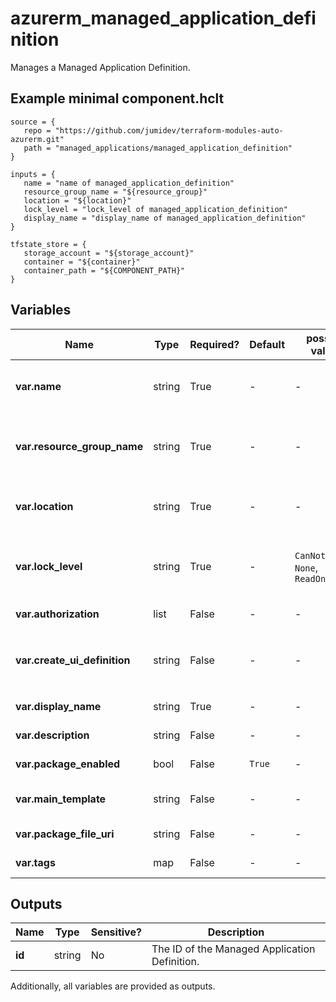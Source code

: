 # azurerm_managed_application_definition

Manages a Managed Application Definition.

## Example minimal component.hclt

```hcl
source = {
   repo = "https://github.com/jumidev/terraform-modules-auto-azurerm.git" 
   path = "managed_applications/managed_application_definition" 
}

inputs = {
   name = "name of managed_application_definition" 
   resource_group_name = "${resource_group}" 
   location = "${location}" 
   lock_level = "lock_level of managed_application_definition" 
   display_name = "display_name of managed_application_definition" 
}

tfstate_store = {
   storage_account = "${storage_account}" 
   container = "${container}" 
   container_path = "${COMPONENT_PATH}" 
}

```

## Variables

| Name | Type | Required? |  Default  |  possible values |  Description |
| ---- | ---- | --------- |  ----------- | ----------- | ----------- |
| **var.name** | string | True | -  |  -  |  Specifies the name of the Managed Application Definition. Changing this forces a new resource to be created. | 
| **var.resource_group_name** | string | True | -  |  -  |  The name of the Resource Group where the Managed Application Definition should exist. Changing this forces a new resource to be created. | 
| **var.location** | string | True | -  |  -  |  Specifies the supported Azure location where the resource exists. Changing this forces a new resource to be created. | 
| **var.lock_level** | string | True | -  |  `CanNotDelete`, `None`, `ReadOnly`  |  Specifies the managed application lock level. Valid values include `CanNotDelete`, `None`, `ReadOnly`. Changing this forces a new resource to be created. | 
| **var.authorization** | list | False | -  |  -  |  One or more `authorization` block defined below. | 
| **var.create_ui_definition** | string | False | -  |  -  |  Specifies the `createUiDefinition` JSON for the backing template with `Microsoft.Solutions/applications` resource. | 
| **var.display_name** | string | True | -  |  -  |  Specifies the managed application definition display name. | 
| **var.description** | string | False | -  |  -  |  Specifies the managed application definition description. | 
| **var.package_enabled** | bool | False | `True`  |  -  |  Is the package enabled? Defaults to `true`. | 
| **var.main_template** | string | False | -  |  -  |  Specifies the inline main template JSON which has resources to be provisioned. | 
| **var.package_file_uri** | string | False | -  |  -  |  Specifies the managed application definition package file Uri. | 
| **var.tags** | map | False | -  |  -  |  A mapping of tags to assign to the resource. | 



## Outputs

| Name | Type | Sensitive? | Description |
| ---- | ---- | --------- | --------- |
| **id** | string | No  | The ID of the Managed Application Definition. | 

Additionally, all variables are provided as outputs.
